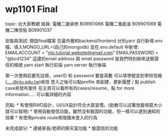 # wp1101 Final

topic: 台大家教網
組員: 電機二謝承修 B09901066 電機二張創渝 B09901069 電機二陳信佑 B09901037

安裝與測試:
開啟final檔案 在最外層和backend/frontend 分別yarn
自行新增.env檔，填入MONGO_URL=(自己的mongodb)
並在.env.default 中新增:
    EMAILACCOUNT = "ntu.tutorial.website@gmail.com"
    EMAILPASSWORD = "@bcd1234"
這邊的email address 與 email password 是我們特別辦來送驗證信的帳號
yarn start 執行前端
yarn server 執行後端


第一次使用前要先註冊，userID 和 password 要是英數 可以填學號並到學校信箱
(.....@ntu.edu.tw)收信
登入之後可以點profile 來創建，更新履歷 / 點 publish case來發布案件
在主頁可以看所有的cases/resume，點 for more information..... 可以看詳細的內容

亮點: 
    * 有使用RWD設計，UI/UX設計符合大眾習慣。(助教可以試著改變視窗大小就可以發現)
    * 使用自動發信功能，雖然沒有驗證的功能，但一樣可以達到通知的效果
    * 有使用private route來阻擋未登入的行為

未完成部分: 
    * 連絡家長/老師的聊天室功能
    * 驗證信的功能


